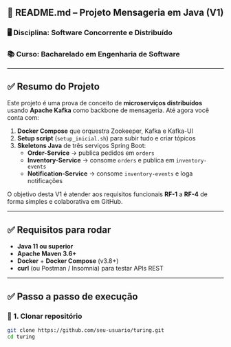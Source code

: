 ## 📌 README.md – Projeto Mensageria em Java (V1)

### 🖥️ Disciplina: Software Concorrente e Distribuído  
### 📚 Curso: Bacharelado em Engenharia de Software  

---  

## ✅ Resumo do Projeto

Este projeto é uma prova de conceito de **microserviços distribuídos** usando **Apache Kafka** como backbone de mensageria. Até agora você conta com:

1. **Docker Compose** que orquestra Zookeeper, Kafka e Kafka-UI  
2. **Setup script** (`setup_inicial.sh`) para subir tudo e criar tópicos  
3. **Skeletons Java** de três serviços Spring Boot:
   - **Order-Service** → publica pedidos em `orders`  
   - **Inventory-Service** → consome `orders` e publica em `inventory-events`  
   - **Notification-Service** → consome `inventory-events` e loga notificações  

O objetivo desta V1 é atender aos requisitos funcionais **RF-1** a **RF-4** de forma simples e colaborativa em GitHub.

---

## ✅ Requisitos para rodar

- **Java 11 ou superior**  
- **Apache Maven 3.6+**  
- **Docker** + **Docker Compose** (v3.8+)  
- **curl** (ou Postman / Insomnia) para testar APIs REST  

---

## ✅ Passo a passo de execução

### 📂 1. Clonar repositório
```bash
git clone https://github.com/seu-usuario/turing.git
cd turing
